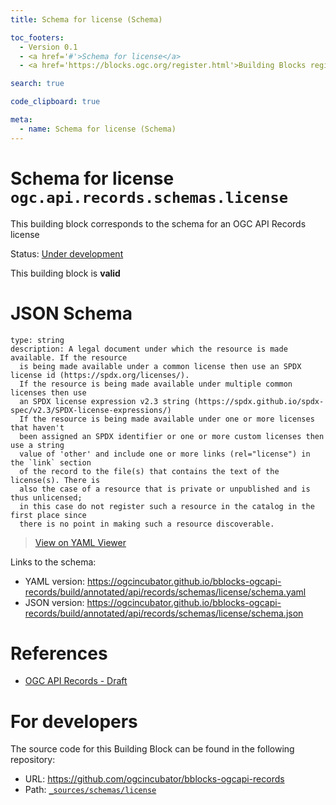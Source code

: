 ```yaml
---
title: Schema for license (Schema)

toc_footers:
  - Version 0.1
  - <a href='#'>Schema for license</a>
  - <a href='https://blocks.ogc.org/register.html'>Building Blocks register</a>

search: true

code_clipboard: true

meta:
  - name: Schema for license (Schema)
---
```



# Schema for license `ogc.api.records.schemas.license`

This building block corresponds to the schema for an OGC API Records license

<p class="status">
    <span data-rainbow-uri="http://www.opengis.net/def/status">Status</span>:
    <a href="http://www.opengis.net/def/status/under-development" target="_blank" data-rainbow-uri>Under development</a>
</p>

<aside class="success">
This building block is <strong>valid</strong>
</aside>


# JSON Schema

```yaml--schema
type: string
description: A legal document under which the resource is made available. If the resource
  is being made available under a common license then use an SPDX license id (https://spdx.org/licenses/).
  If the resource is being made available under multiple common licenses then use
  an SPDX license expression v2.3 string (https://spdx.github.io/spdx-spec/v2.3/SPDX-license-expressions/)
  If the resource is being made available under one or more licenses that haven't
  been assigned an SPDX identifier or one or more custom licenses then use a string
  value of 'other' and include one or more links (rel="license") in the `link` section
  of the record to the file(s) that contains the text of the license(s). There is
  also the case of a resource that is private or unpublished and is thus unlicensed;
  in this case do not register such a resource in the catalog in the first place since
  there is no point in making such a resource discoverable.

```

> <a target="_blank" href="https://avillar.github.io/TreedocViewer/?dataParser=yaml&amp;dataUrl=https%3A%2F%2Fogcincubator.github.io%2Fbblocks-ogcapi-records%2Fbuild%2Fannotated%2Fapi%2Frecords%2Fschemas%2Flicense%2Fschema.yaml&amp;expand=2&amp;option=%7B%22showTable%22%3A+false%7D">View on YAML Viewer</a>

Links to the schema:

* YAML version: <a href="https://ogcincubator.github.io/bblocks-ogcapi-records/build/annotated/api/records/schemas/license/schema.yaml" target="_blank">https://ogcincubator.github.io/bblocks-ogcapi-records/build/annotated/api/records/schemas/license/schema.yaml</a>
* JSON version: <a href="https://ogcincubator.github.io/bblocks-ogcapi-records/build/annotated/api/records/schemas/license/schema.json" target="_blank">https://ogcincubator.github.io/bblocks-ogcapi-records/build/annotated/api/records/schemas/license/schema.json</a>

# References

* [OGC API Records - Draft](https://docs.ogc.org/DRAFTS/20-004.html)

# For developers

The source code for this Building Block can be found in the following repository:

* URL: <a href="https://github.com/ogcincubator/bblocks-ogcapi-records" target="_blank">https://github.com/ogcincubator/bblocks-ogcapi-records</a>
* Path:
<code><a href="https://github.com/ogcincubator/bblocks-ogcapi-records/blob/HEAD/_sources/schemas/license" target="_blank">_sources/schemas/license</a></code>

